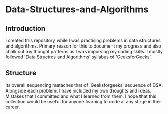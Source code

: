 # Data-Structures-and-Algorithms
## Introduction
I created this repository while I was practising problems in data structures and algorithms. Primary reason for this to document my progress and also chalk out 
my thought patterns as I was imporving my coding skills. I mostly followed 'Data Structres and Algorithms' syllabus of 'GeeksforGeeks'. 

## Structure 
Its overall sequencing mataches that of 'Geeksforgeeks' sequence of DSA. Alongside each problem, I have included my own thoughts and ideas. Mistakes that I committed and what I learned from them. I hope that this collection would be useful for anyone learning to code at any stage in their career. 

